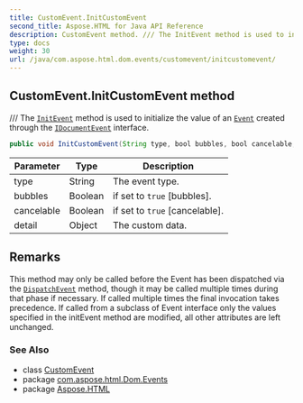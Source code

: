 ```yaml
---
title: CustomEvent.InitCustomEvent
second_title: Aspose.HTML for Java API Reference
description: CustomEvent method. /// The InitEvent method is used to initialize the value of an Event created through the IDocumentEvent interface
type: docs
weight: 30
url: /java/com.aspose.html.dom.events/customevent/initcustomevent/
---
```

## CustomEvent.InitCustomEvent method

/// The [`InitEvent`](../../event/initevent/) method is used to initialize the value of an [`Event`](../../event/) created through the [`IDocumentEvent`](../../idocumentevent/) interface.

```java
public void InitCustomEvent(String type, bool bubbles, bool cancelable, object detail)
```

| Parameter | Type | Description |
| --- | --- | --- |
| type | String | The event type. |
| bubbles | Boolean | if set to `true` [bubbles]. |
| cancelable | Boolean | if set to `true` [cancelable]. |
| detail | Object | The custom data. |

## Remarks

This method may only be called before the Event has been dispatched via the [`DispatchEvent`](../../ieventtarget/dispatchevent/) method, though it may be called multiple times during that phase if necessary. If called multiple times the final invocation takes precedence. If called from a subclass of Event interface only the values specified in the initEvent method are modified, all other attributes are left unchanged.

### See Also

* class [CustomEvent](../)
* package [com.aspose.html.Dom.Events](../../customevent/)
* package [Aspose.HTML](../../../)
